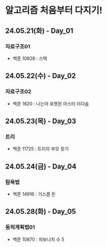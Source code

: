 # 알고리즘 처음부터 다지기!

## 24.05.21(화) - Day_01
### 자료구조01

- 백준 10828 : 스택

## 24.05.22(수) - Day_02
### 자료구조02

- 백준 1620 : 나는야 포켓몬 마스터 이다솜

## 24.05.23(목) - Day_03
### 트리

- 백준 11725 : 트리의 부모 찾기

## 24.05.24(금) - Day_04
### 탐욕법

- 백준 14916 : 거스름 돈

## 24.05.28(화) - Day_05
### 동적계획법01

- 백준 10870 : 피보나치 수 5